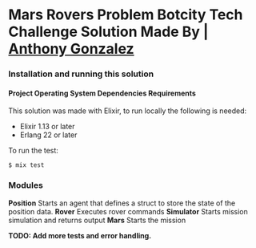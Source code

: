 # Mars Rovers Problem Botcity Tech Challenge Solution Made By | [Anthony Gonzalez](https://elixirprogrammer.com "elixirprogrammer.com")

### Installation and running this solution

#### Project Operating System Dependencies Requirements

This solution was made with Elixir, to run locally the following is needed:

* Elixir 1.13 or later
* Erlang 22 or later

To run the test:

`$ mix test`

### Modules

**Position** Starts an agent that defines a struct to store the state of the position data.
**Rover** Executes rover commands
**Simulator** Starts mission simulation and returns output
**Mars** Starts the mission

**TODO: Add more tests and error handling.**